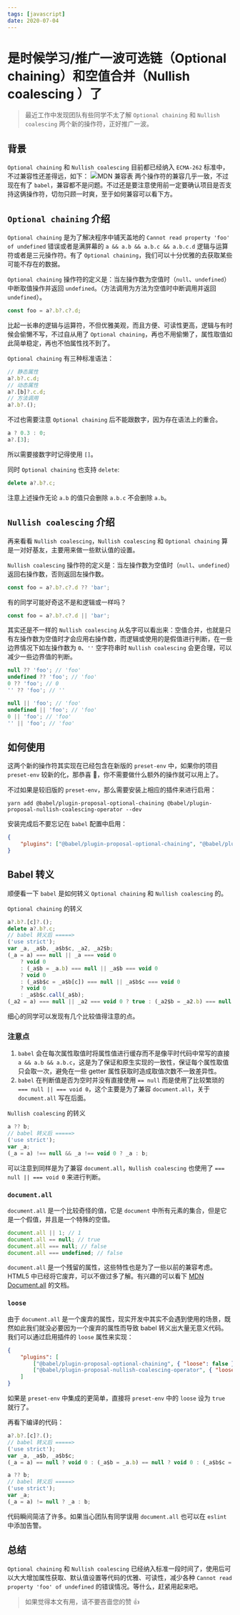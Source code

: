 ```yaml
---
tags: [javascript]
date: 2020-07-04
---
```


# 是时候学习/推广一波可选链（Optional chaining）和空值合并（Nullish coalescing ）了

> 最近工作中发现团队有些同学不太了解 `Optional chaining` 和 `Nullish coalescing` 两个新的操作符，正好推广一波。

## 背景

`Optional chaining` 和 `Nullish coalescing` 目前都已经纳入 `ECMA-262` 标准中，不过兼容性还差得远，如下： ![MDN 兼容表](/image/blog-2020-es-features-92.png) 两个操作符的兼容几乎一致，不过现在有了 `babel`，兼容都不是问题。不过还是要注意使用前一定要确认项目是否支持这俩操作符，切勿只顾一时爽，至于如何兼容可以看下方。

## `Optional chaining` 介绍

`Optional chaining` 是为了解决程序中铺天盖地的 `Cannot read property 'foo' of undefined` 错误或者是满屏幕的 `a && a.b && a.b.c && a.b.c.d` 逻辑与运算符或者是三元操作符。有了 `Optional chaining`，我们可以十分优雅的去获取某些可能不存在的数据。

`Optional chaining` 操作符的定义是：当左操作数为空值时（`null`、`undefined`）中断取值操作并返回 `undefined`。（方法调用为方法为空值时中断调用并返回 `undefined`）。

```js
const foo = a?.b?.c?.d;
```

比起一长串的逻辑与运算符，不但优雅美观，而且方便、可读性更高，逻辑与有时候会偷懒不写，不过自从用了 `Optional chaining`，再也不用偷懒了，属性取值如此简单稳定，再也不怕属性找不到了。

`Optional chaining` 有三种标准语法：

```js
// 静态属性
a?.b?.c.d;
// 动态属性
a?.[b]?.c.d;
// 方法调用
a?.b?.();
```

不过也需要注意 `Optional chaining` 后不能跟数字，因为存在语法上的重合。

```js
a ? 0.3 : 0;
a?.[3];
```

所以需要接数字时记得使用 `[]`。

同时 `Optional chaining` 也支持 `delete`:

```js
delete a?.b?.c;
```

注意上述操作无论 `a.b` 的值只会删除 `a.b.c` 不会删除 `a.b`。

## `Nullish coalescing` 介绍

再来看看 `Nullish coalescing`，`Nullish coalescing` 和 `Optional chaining` 算是一对好基友，主要用来做一些默认值的设置。

`Nullish coalescing` 操作符的定义是：当左操作数为空值时（`null`、`undefined`）返回右操作数，否则返回左操作数。

```js
const foo = a?.b?.c?.d ?? 'bar';
```

有的同学可能好奇这不是和逻辑或一样吗？

```js
const foo = a?.b?.c?.d || 'bar';
```

其实还是不一样的 `Nullish coalescing` 从名字可以看出来：空值合并，也就是只有左操作数为空值时才会应用右操作数，而逻辑或使用的是假值进行判断，在一些边界情况下如左操作数为 `0`、`''` 空字符串时 `Nullish coalescing` 会更合理，可以减少一些边界值的判断。

```js
null ?? 'foo'; // 'foo'
undefined ?? 'foo'; // 'foo'
0 ?? 'foo'; // 0
'' ?? 'foo'; // ''

null || 'foo'; // 'foo'
undefined || 'foo'; // 'foo'
0 || 'foo'; // 'foo'
'' || 'foo'; // 'foo'
```

## 如何使用

这两个新的操作符其实现在已经包含在新版的 `preset-env` 中，如果你的项目 `preset-env` 较新的化，那恭喜 🎉，你不需要做什么额外的操作就可以用上了。

不过如果是较旧版的 `preset-env`，那么需要安装上相应的插件来进行启用：

```shell
yarn add @babel/plugin-proposal-optional-chaining @babel/plugin-proposal-nullish-coalescing-operator --dev
```

安装完成后不要忘记在 `babel` 配置中启用：

```json
{
    "plugins": ["@babel/plugin-proposal-optional-chaining", "@babel/plugin-proposal-nullish-coalescing-operator"]
}
```

## Babel 转义

顺便看一下 `babel` 是如何转义 `Optional chaining` 和 `Nullish coalescing` 的。

`Optional chaining` 的转义

```js
a?.b?.[c]?.();
delete a?.b?.c;
// babel 转义后 =====>
('use strict');
var _a, _a$b, _a$b$c, _a2, _a2$b;
(_a = a) === null || _a === void 0
    ? void 0
    : (_a$b = _a.b) === null || _a$b === void 0
    ? void 0
    : (_a$b$c = _a$b[c]) === null || _a$b$c === void 0
    ? void 0
    : _a$b$c.call(_a$b);
(_a2 = a) === null || _a2 === void 0 ? true : (_a2$b = _a2.b) === null || _a2$b === void 0 ? true : delete _a2$b.c;
```

细心的同学可以发现有几个比较值得注意的点。

### 注意点

1. `babel` 会在每次属性取值时将属性值进行缓存而不是像平时代码中常写的直接 `a && a.b && a.b.c`，这是为了保证和原生实现的一致性，保证每个属性取值只会取一次，避免在一些 getter 属性获取时造成取值次数不一致差异性。
2. `babel` 在判断值是否为空时并没有直接使用 `== null` 而是使用了比较繁琐的 `=== null || === void 0`，这个主要是为了兼容 `document.all`，关于 `document.all` 写在后面。

`Nullish coalescing` 的转义

```js
a ?? b;
// babel 转义后 =====>
('use strict');
var _a;
(_a = a) !== null && _a !== void 0 ? _a : b;
```

可以注意到同样是为了兼容 `document.all`，`Nullish coalescing` 也使用了 `=== null || === void 0` 来进行判断。

### `document.all`

`document.all` 是一个比较奇怪的值，它是 `document` 中所有元素的集合，但是它是一个假值，并且是一个特殊的空值。

```js
document.all || 1; // 1
document.all == null; // true
document.all === null; // false
document.all === undefined; // false
```

`document.all` 是一个残留的属性，这些特性也是为了一些以前的兼容考虑。HTML5 中已经将它废弃，可以不做过多了解。有兴趣的可以看下 [MDN Document.all](https://developer.mozilla.org/en-US/docs/Web/API/Document/all) 的文档。

### `loose`

由于 `document.all` 是一个废弃的属性，现实开发中其实不会遇到使用的场景，既然如此我们就没必要因为一个废弃的属性而导致 babel 转义出大量无意义代码。我们可以通过启用插件的 `loose` 属性来实现：

```json
{
    "plugins": [
        ["@babel/plugin-proposal-optional-chaining", { "loose": false }],
        ["@babel/plugin-proposal-nullish-coalescing-operator", { "loose": false }]
    ]
}
```

如果是 `preset-env` 中集成的更简单，直接将 `preset-env` 中的 `loose` 设为 `true` 就行了。

再看下编译的代码：

```js
a?.b?.[c]?.();
// babel 转义后 =====>
('use strict');
var _a, _a$b, _a$b$c;
(_a = a) == null ? void 0 : (_a$b = _a.b) == null ? void 0 : (_a$b$c = _a$b[c]) == null ? void 0 : _a$b$c.call(_a$b);
```

```js
a ?? b;
// babel 转义后 =====>
('use strict');
var _a;
(_a = a) != null ? _a : b;
```

代码瞬间简洁了许多。如果当心团队有同学误用 `document.all` 也可以在 `eslint` 中添加告警。

## 总结

`Optional chaining` 和 `Nullish coalescing` 已经纳入标准一段时间了，使用后可以大大增加属性获取、默认值设置等代码的优雅、可读性，减少各种 `Cannot read property 'foo' of undefined` 的错误情况。等什么，赶紧用起来吧。

> 如果觉得本文有用，请不要吝啬您的赞 👍
